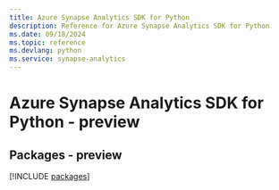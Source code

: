 ```yaml
---
title: Azure Synapse Analytics SDK for Python
description: Reference for Azure Synapse Analytics SDK for Python
ms.date: 09/18/2024
ms.topic: reference
ms.devlang: python
ms.service: synapse-analytics
---
```

# Azure Synapse Analytics SDK for Python - preview
## Packages - preview
[!INCLUDE [packages](synapse-analytics-index.md)]